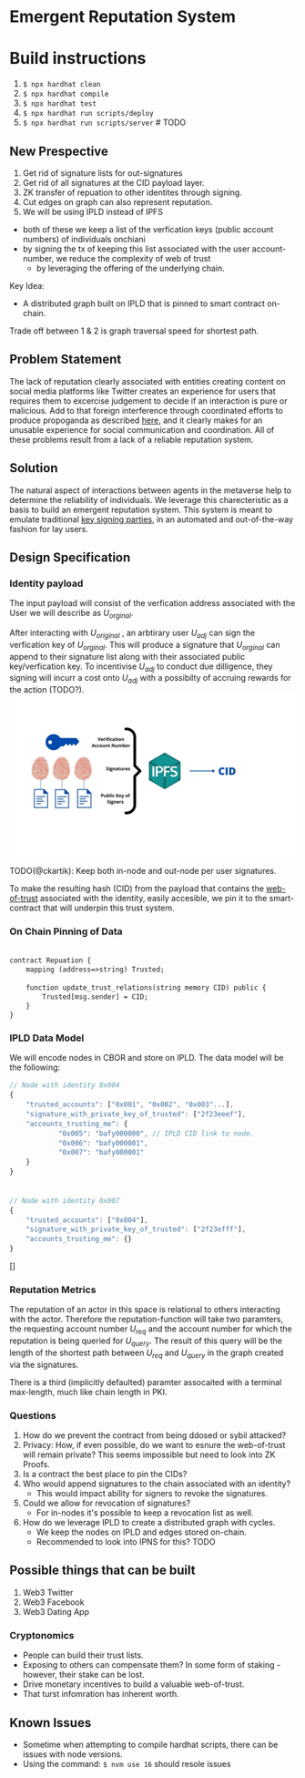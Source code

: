 # Emergent Reputation System

# Build instructions
1. `$ npx hardhat clean`
2. `$ npx hardhat compile`
3. `$ npx hardhat test`
4. `$ npx hardhat run scripts/deploy`
5. `$ npx hardhat run scripts/server` # TODO

## New Prespective
1. Get rid of signature lists for out-signatures
2. Get rid of all signatures at the CID payload layer.
3. ZK transfer of repuation to other identites through signing.
4. Cut edges on graph can also represent reputation.
5. We will be using IPLD instead of IPFS
- both of these we keep a list of the verfication keys (public account numbers) of individuals onchiani
- by signing the tx of keeping this list associated with the user account-number, we reduce the complexity of web of trust
    - by leveraging the offering of the underlying chain.

Key Idea:
- A distributed graph built on IPLD that is pinned to smart contract on-chain.

Trade off between 1 & 2 is graph traversal speed for shortest path.

## Problem Statement
The lack of reputation clearly associated with entities creating content on social media platforms like Twitter
creates an experience for users that requires them to excercise judgement to decide if an interaction is pure or malicious. Add to that foreign interference through coordinated efforts to produce
propoganda as described 
[here](https://symantec-enterprise-blogs.security.com/blogs/threat-intelligence/twitterbots-propaganda-disinformation),
and it clearly makes for an unusable experience for social communication and coordination. All of these problems result from a lack of a reliable reputation system.

## Solution
The natural aspect of interactions between agents in the metaverse help to determine the reliability of individuals.
We leverage this charecteristic as a basis to build an emergent reputation system. This system is meant to emulate traditional
[key signing parties](https://en.wikipedia.org/wiki/Key_signing_party), in an automated and out-of-the-way fashion for lay users.

## Design Specification

### Identity payload
The input payload will consist of the verfication address associated with the User we will describe as _U<sub>orginal</sub>_.

After interacting with _U<sub>original</sub>_ , an arbtirary user _U<sub>adj</sub>_ can sign the 
verfication key of _U<sub>orginal</sub>_. This will produce a signature that  _U<sub>orginal</sub>_ can append to their 
signature list along with their associated public key/verfication key. To incentivise _U<sub>adj</sub>_ to conduct due dilligence, 
they signing will incurr a cost onto _U<sub>adj</sub>_ with a possibilty of accruing rewards for the action (TODO?).
![](/assets/diag1.jpg)

TODO(@ckartik): Keep both in-node and out-node per user signatures.

To make the resulting hash (CID) from the payload that contains the [web-of-trust](https://en.wikipedia.org/wiki/Web_of_trust) associated with the identity, easily accesible, we pin it to the smart-contract that will underpin this trust system.
### On Chain Pinning of Data
```solidity

contract Repuation {
    mapping (address=>string) Trusted;

    function update_trust_relations(string memory CID) public {
        Trusted[msg.sender] = CID;
    }
}
```

### IPLD Data Model
We will encode nodes in CBOR and store on IPLD. The data model will be the following:

```javascript
// Node with identity 0x004
{
    "trusted_accounts": ["0x001", "0x002", "0x003"...],
    "signature_with_private_key_of_trusted": ["2f23eeef"],
    "accounts_trusting_me": {
            "0x005": "bafy000000", // IPLD CID link to node.
            "0x006": "bafy000001",
            "0x007": "bafy000001"
    }
}


// Node with identity 0x007
{
    "trusted_accounts": ["0x004"],
    "signature_with_private_key_of_trusted": ["2f23efff"],
    "accounts_trusting_me": {}
}
```

[]

### Reputation Metrics
The reputation of an actor in this space is relational to others interacting with the actor.
Therefore the reputation-function will take two paramters, the requesting account number _U<sub>req</sub>_ and the
account number for which the reputation is being queried for _U<sub>query</sub>_. The result of this query will be the 
length of the shortest path between  _U<sub>req</sub>_ and _U<sub>query</sub>_ in the graph created via the signatures.

There is a third (implicitly defaulted) paramter assocaited with a terminal max-length, much like chain length in PKI.


### Questions
1. How do we prevent the contract from being ddosed or sybil attacked?
2. Privacy: How, if even possible, do we want to esnure the web-of-trust will remain private? This seems impossible but need to look into ZK Proofs.
3. Is a contract the best place to pin the CIDs?
4. Who would append signatures to the chain associated with an identity?
    - This would impact ability for signers to revoke the signatures.
5. Could we allow for revocation of signatures?
    - For in-nodes it's possible to keep a revocation list as well.
6. How do we leverage IPLD to create a distributed graph with cycles.
    - We keep the nodes on IPLD and edges stored on-chain.
    - Recommended to look into IPNS for this? TODO
## Possible things that can be built
1. Web3 Twitter
2. Web3 Facebook
3. Web3 Dating App

### Cryptonomics
- People can build their trust lists.
- Exposing to others can compensate them? In some form of staking - however, their stake can be lost.
- Drive monetary incentives to build a valuable web-of-trust.
- That turst infomration has inherent worth.


## Known Issues
- Sometime when attempting to compile hardhat scripts, there can be issues with node versions.
- Using the command: `$ nvm use 16` should resole issues